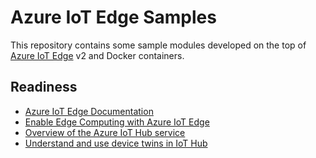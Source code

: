 # Azure IoT Edge Samples

This repository contains some sample modules developed on the top of [Azure IoT Edge](https://azure.microsoft.com/en-us/services/iot-edge/) v2 and Docker containers.

## Readiness
- [Azure IoT Edge Documentation](https://docs.microsoft.com/en-us/azure/iot-edge/)
- [Enable Edge Computing with Azure IoT Edge](https://myignite.microsoft.com/sessions/53240)
- [Overview of the Azure IoT Hub service](https://docs.microsoft.com/en-us/azure/iot-hub/iot-hub-what-is-iot-hub)
- [Understand and use device twins in IoT Hub](https://docs.microsoft.com/en-us/azure/iot-hub/iot-hub-devguide-device-twins)
